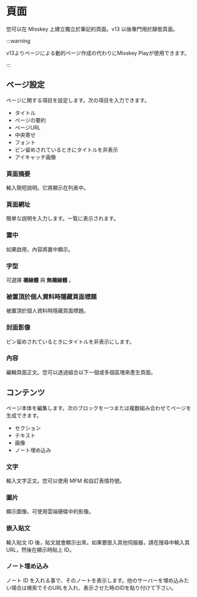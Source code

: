 # 頁面

您可以在 Misskey 上建立獨立於筆記的頁面。v13 以後專門用於靜態頁面。

:::warning

v13よりページによる動的ページ作成の代わりにMisskey Playが使用できます。

:::

## ページ設定

ページに関する項目を設定します。次の項目を入力できます。

- タイトル
- ページの要約
- ページURL
- 中央寄せ
- フォント
- ピン留めされているときにタイトルを非表示
- アイキャッチ画像

### 頁面摘要

輸入簡短說明。它將顯示在列表中。

### 頁面網址

簡単な説明を入力します。一覧に表示されます。

### 置中

如果啟用，內容將置中顯示。

### 字型

可選擇 **襯線體** 與 **無襯線體** 。

### 被置頂於個人資料時隱藏頁面標題

被置頂於個人資料時隱藏頁面標題。

### 封面影像

ピン留めされているときにタイトルを非表示にします。

### 內容

編輯頁面正文。您可以透過組合以下一個或多個區塊來產生頁面。

## コンテンツ

ページ本体を編集します。次のブロックを一つまたは複数組み合わせてページを生成できます。

- セクション
- テキスト
- 画像
- ノート埋め込み

### 文字

輸入文字正文。您可以使用 MFM 和自訂表情符號。

### 圖片

顯示圖像。可使用雲端硬碟中的影像。

### 嵌入貼文

輸入貼文 ID 後，貼文就會顯示出來。如果要嵌入其他伺服器，請在搜尋中輸入其 URL，然後在顯示時貼上 ID。

### ノート埋め込み

ノート ID を入れる事で、そのノートを表示します。他のサーバーを埋め込みたい場合は検索でそのURLを入れ、表示させた時のIDを貼り付けて下さい。
